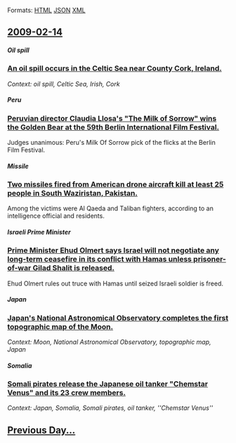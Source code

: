 
Formats: [HTML](2009/02/14/index.html)  [JSON](2009/02/14/index.json)  [XML](2009/02/14/index.xml)  

## [2009-02-14](/news/2009/02/14/index.md)

##### Oil spill
### [ An oil spill occurs in the Celtic Sea near County Cork, Ireland. ](/news/2009/02/14/an-oil-spill-occurs-in-the-celtic-sea-near-county-cork-ireland.md)
_Context: oil spill, Celtic Sea, Irish, Cork_

##### Peru
### [ Peruvian director Claudia Llosa's "The Milk of Sorrow" wins the Golden Bear at the 59th Berlin International Film Festival. ](/news/2009/02/14/peruvian-director-claudia-llosa-s-the-milk-of-sorrow-wins-the-golden-bear-at-the-59th-berlin-international-film-festival.md)
Judges unanimous: Peru&#039;s Milk Of Sorrow pick of the flicks at the Berlin Film Festival.

##### Missile
### [ Two missiles fired from American drone aircraft kill at least 25 people in South Waziristan, Pakistan. ](/news/2009/02/14/two-missiles-fired-from-american-drone-aircraft-kill-at-least-25-people-in-south-waziristan-pakistan.md)
Among the victims were Al Qaeda and Taliban fighters, according to an intelligence official and residents.

##### Israeli Prime Minister
### [ Prime Minister Ehud Olmert says Israel will not negotiate any long-term ceasefire in its conflict with Hamas unless prisoner-of-war Gilad Shalit is released. ](/news/2009/02/14/prime-minister-ehud-olmert-says-israel-will-not-negotiate-any-long-term-ceasefire-in-its-conflict-with-hamas-unless-prisoner-of-war-gilad-s.md)
Ehud Olmert rules out truce with Hamas until seized Israeli soldier is freed.

##### Japan
### [ Japan's National Astronomical Observatory completes the first topographic map of the Moon. ](/news/2009/02/14/japan-s-national-astronomical-observatory-completes-the-first-topographic-map-of-the-moon.md)
_Context: Moon, National Astronomical Observatory, topographic map, Japan_

##### Somalia
### [ Somali pirates release the Japanese oil tanker "Chemstar Venus" and its 23 crew members. ](/news/2009/02/14/somali-pirates-release-the-japanese-oil-tanker-chemstar-venus-and-its-23-crew-members.md)
_Context: Japan, Somalia, Somali pirates, oil tanker, ''Chemstar Venus''_

## [Previous Day...](/news/2009/02/13/index.md)

